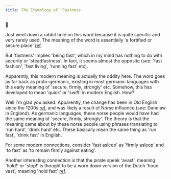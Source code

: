 ```yaml
---
title: The Etymology of 'Fastness'
---
```

🌱

Just went down a rabbit hole on this word because it is quite specific and very rarely used. The meaning of the word is essentially 'a fortified or secure place' [ref](https://www.merriam-webster.com/dictionary/fastness).

But 'fastness' implies 'being fast', which in my mind has nothing to do with security or 'steadfastness'. In fact, it seems almost the opposite (see: 'fast fashion', 'fast living', 'running fast' etc).

Apparently, this modern meaning is actually the oddity here. The word goes as far back as proto-germanic, existing in most germanic languages with this early meaning of 'secure, firmly, strongly' etc. Somehow, this has developed to mean 'quick' or 'swift' in modern English. How?

Well I'm glad you asked. Apparently, the change has been in Old English since the 1200s [ref](https://www.etymonline.com/word/fast), and was likely a result of Norse influence (see: Danelaw in England). As germanic languages, these norse people would have had the same meaning of 'secure, firmly, strongly'. The theory is that the meaning came about by these norse people using phrases translating to 'run hard', 'drink hard' etc. These basically mean the same thing as 'run fast', 'drink fast' in English.

For some modern connections, consider 'fast asleep' as 'firmly asleep' and 'to fast' as 'to remain firmly against eating'.

Another interesting connection is that the pirate speak 'avast', meaning 'hold!' or 'stop!' is thought to be a worn down version of the Dutch 'houd vast', meaning 'hold fast' [ref](https://www.etymonline.com/search?q=avast).
